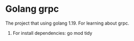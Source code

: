 # Golang grpc

The project that using golang 1.19. For learning about grpc.

1. For install dependencies: go mod tidy